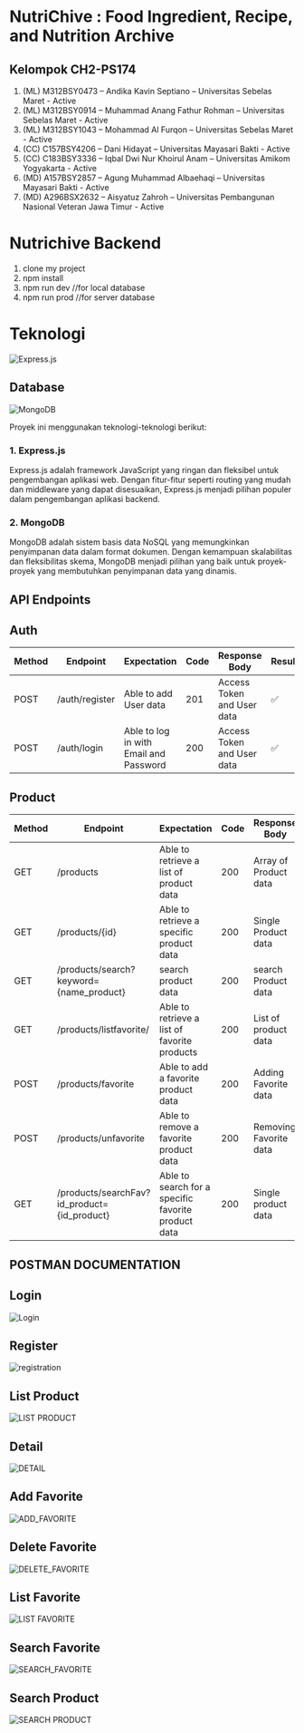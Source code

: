 # NutriChive : Food Ingredient, Recipe, and Nutrition Archive

## Kelompok CH2-PS174

1. (ML) M312BSY0473 – Andika Kavin Septiano – Universitas Sebelas Maret - Active
2. (ML) M312BSY0914 – Muhammad Anang Fathur Rohman – Universitas Sebelas Maret - Active
3. (ML) M312BSY1043 – Mohammad Al Furqon – Universitas Sebelas Maret - Active
4. (CC) C157BSY4206 – Dani Hidayat – Universitas Mayasari Bakti - Active
5. (CC) C183BSY3336 – Iqbal Dwi Nur Khoirul Anam – Universitas Amikom Yogyakarta - Active
6. (MD) A157BSY2857 – Agung Muhammad Albaehaqi – Universitas Mayasari Bakti - Active
7. (MD) A296BSX2632 – Aisyatuz Zahroh – Universitas Pembangunan Nasional Veteran Jawa Timur - Active


# Nutrichive Backend
1. clone my project
2. npm install
3. npm run dev //for local database
4. npm run prod //for server database


# Teknologi
![Express.js](assets/Express.png)

## Database
![MongoDB](assets/MongoDB.png)

Proyek ini menggunakan teknologi-teknologi berikut:

### 1. Express.js
Express.js adalah framework JavaScript yang ringan dan fleksibel untuk pengembangan aplikasi web. Dengan fitur-fitur seperti routing yang mudah dan middleware yang dapat disesuaikan, Express.js menjadi pilihan populer dalam pengembangan aplikasi backend.

### 2. MongoDB
MongoDB adalah sistem basis data NoSQL yang memungkinkan penyimpanan data dalam format dokumen. Dengan kemampuan skalabilitas dan fleksibilitas skema, MongoDB menjadi pilihan yang baik untuk proyek-proyek yang membutuhkan penyimpanan data yang dinamis.

## API Endpoints
## Auth
| Method | Endpoint | Expectation | Code | Response Body | Result |
| --- | --- | --- | --- | --- | --- |
| POST | /auth/register | Able to add User data | 201 | Access Token and User data | ✅ |
| POST | /auth/login | Able to log in with Email and Password | 200 | Access Token and User data | ✅ |

## Product
| Method | Endpoint | Expectation | Code | Response Body | Result |
| --- | --- | --- | --- | --- | --- |
| GET | /products | Able to retrieve a list of product data | 200 | Array of Product data | ✅ |
| GET | /products/{id} | Able to retrieve a specific product data | 200 | Single Product data | ✅ |
| GET | /products/search?keyword={name_product} | search product data | 200 | search Product data | ✅ |
| GET | /products/listfavorite/ | Able to retrieve a list of favorite products | 200 | List of product data | ✅ |
| POST | /products/favorite | Able to add a favorite product data | 200 | Adding Favorite data | ✅ |
| POST | /products/unfavorite | Able to remove a favorite product data | 200 | Removing Favorite data | ✅ |
| GET | /products/searchFav?id_product={id_product} | Able to search for a specific favorite product data | 200 | Single product data | ✅ |

## POSTMAN DOCUMENTATION
## Login
![Login](assets/POSTMAN/Login.png)
## Register
![registration](assets/POSTMAN/registration.png)
## List Product
![LIST PRODUCT](assets/POSTMAN/LIST_PRODUCT.png)
## Detail
![DETAIL](assets/POSTMAN/DETAIL.png)
## Add Favorite
![ADD_FAVORITE](assets/POSTMAN/ADD_FAVORITE.png)
## Delete Favorite
![DELETE_FAVORITE](assets/POSTMAN/DELETE_FAVORITE.png)
## List Favorite
![LIST FAVORITE](assets/POSTMAN/LIST_FAVORITE.png)
## Search Favorite
![SEARCH_FAVORITE](assets/POSTMAN/SEARCH_FAVORITE.png)
## Search Product
![SEARCH PRODUCT](assets/POSTMAN/SEARCH_PRODUCT.png)





